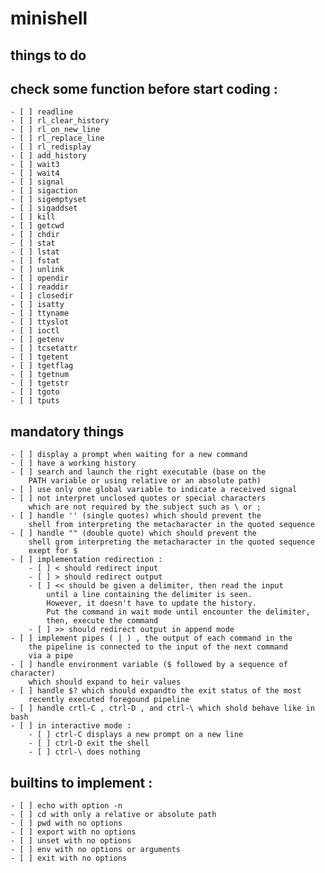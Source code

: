 # minishell

## things to do

## check some function before start coding :

    - [ ] readline
    - [ ] rl_clear_history
    - [ ] rl_on_new_line
    - [ ] rl_replace_line
    - [ ] rl_redisplay
    - [ ] add_history
    - [ ] wait3
    - [ ] wait4
    - [ ] signal
    - [ ] sigaction
    - [ ] sigemptyset
    - [ ] sigaddset
    - [ ] kill
    - [ ] getcwd
    - [ ] chdir
    - [ ] stat
    - [ ] lstat
    - [ ] fstat
    - [ ] unlink
    - [ ] opendir
    - [ ] readdir
    - [ ] closedir
    - [ ] isatty
    - [ ] ttyname
    - [ ] ttyslot
    - [ ] ioctl
    - [ ] getenv
    - [ ] tcsetattr
    - [ ] tgetent
    - [ ] tgetflag
    - [ ] tgetnum
    - [ ] tgetstr
    - [ ] tgoto
    - [ ] tputs

## mandatory things

    - [ ] display a prompt when waiting for a new command
    - [ ] have a working history
    - [ ] search and launch the right executable (base on the 
        PATH variable or using relative or an absolute path)
    - [ ] use only one global variable to indicate a received signal
    - [ ] not interpret unclosed quotes or special characters 
        which are not required by the subject such as \ or ;
    - [ ] handle '' (single quotes) which should prevent the 
        shell from interpreting the metacharacter in the quoted sequence
    - [ ] handle "" (double quote) which should prevent the
        shell grom interpreting the metacharacter in the quoted sequence
        exept for $
    - [ ] implementation redirection :
        - [ ] < should redirect input
        - [ ] > should redirect output
        - [ ] << should be given a delimiter, then read the input
            until a line containing the delimiter is seen. 
            However, it doesn't have to update the history.
            Put the command in wait mode until encounter the delimiter,
            then, execute the command
        - [ ] >> should redirect output in append mode
    - [ ] implement pipes ( | ) , the output of each command in the
        the pipeline is connected to the input of the next command
        via a pipe
    - [ ] handle environment variable ($ followed by a sequence of character)
        which should expand to heir values
    - [ ] handle $? which should expandto the exit status of the most
        recently executed foregound pipeline
    - [ ] handle crtl-C , ctrl-D , and ctrl-\ which shold behave like in bash
    - [ ] in interactive mode :
        - [ ] ctrl-C displays a new prompt on a new line
        - [ ] ctrl-D exit the shell
        - [ ] ctrl-\ does nothing

## builtins to implement :

    - [ ] echo with option -n
    - [ ] cd with only a relative or absolute path
    - [ ] pwd with no options
    - [ ] export with no options
    - [ ] unset with no options
    - [ ] env with no options or arguments
    - [ ] exit with no options
